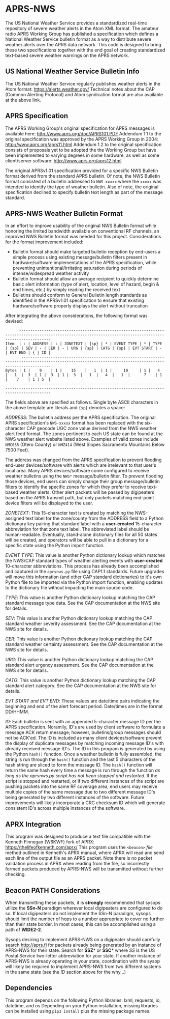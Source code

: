 # APRS-NWS
The US National Weather Service provides a standardized real-time repository of severe weather alerts in the Atom XML format.  The amateur radio APRS Working Group has published a specification which defines a National Weather Service bulletin format as a way to distribute severe weather alerts over the APRS data network.  This code is designed to bring these two specifications together with the end goal of creating standardized text-based severe weather warnings on the APRS network.

## US National Weather Service Bulletin Info
The US National Weather Service regularly publishes weather alerts in the Atom format:  https://alerts.weather.gov/
Technical notes about the CAP (Common Alerting Protocol) and Atom syndication format are also available at the above link.

## APRS Specification
The APRS Working Group's original specification for APRS messages is available here:  http://www.aprs.org/doc/APRS101.PDF
Addendum 1.1 to the original specification was approved by the APRS Working Group in 2004:  http://www.aprs.org/aprs11.html
Addendum 1.2 to the original specification consists of proposals yet to be adopted the the Working Group but have been implemented to varying degrees in some hardware, as well as some client/server software:  http://www.aprs.org/aprs12.html

The original APRSv1.01 specification provided for a specific NWS Bulletin format derived from the standard APRS bulletin.  Of note, the NWS Bulletin format consisted of a bulletin addressed to `NWS-xxxxx` where the `xxxxx` was intended to identify the type of weather bulletin.  Also of note, the original specification declined to specify bulletin text length as part of the message standard.

## APRS-NWS Weather Bulletin Format
In an effort to improve usability of the original NWS Bulletin format while honoring the limited bandwidth available on conventional RF channels, an improved NWS Bulletin format was needed for this project.  Considerations for the format improvement included:

* Bulletin format should make targeted bulletin reception by end-users a simple process using existing message/bulletin filters present in hardware/software implementations of the APRS specification, while preventing unintentional/irritating saturation during periods of intense/widespread weather activity
* Bulletin format should allow an average recipient to quickly determine basic alert information (type of alert, location, level of hazard, begin & end times, etc.) by simply reading the received text
* Bulletins should conform to General Bulletin length standards as identified in the APRSv1.01 specification to ensure that existing hardware/software properly displays the alert without truncation

After integrating the above considerations, the following format was devised:
```
      ----------------------------------------------------------------------------------------------------------------------------------------------------------
Item  | : | ADDRESS | : | ZONETEXT | {sp} | * | EVENT TYPE | * | TYPE | {sp} | SEV | - | CER | - | URG | {sp} | CATG | {sp} | EVT START | - | EVT END | { | ID |
       ---------------------------------------------------------------------------------------------------------------------------------------------------------
Bytes | 1 |    9    | 1 |    15    |   1  | 1 |     10     | 1 |   4  |   1  |  3  | 1 |  3  | 1 |  3  |   1  |   4  |   1  |      7    | 1 |    7    | 1 | 5  |
      ----------------------------------------------------------------------------------------------------------------------------------------------------------
```
The fields above are specified as follows.  Single byte ASCII characters in the above template are literals and `{sp}` denotes a space:

*ADDRESS*: The bulletin address per the APRS specification.  The original APRS specification's `NWS-xxxxx` format has been replaced with the six-character CAP geocode UGC zone value derived from the NWS weather alert feed format.  The zones pertinent to each US state can be found at the NWS weather alert website listed above.  Examples of valid zones include `NMC035` (Otero County) or `NMZ414` (West Slopes Sacramento Mountains Below 7500 Feet).

The address was changed from the APRS specification to prevent flooding end-user devices/software with alerts which are irrelevant to that user's local area.  Many APRS devices/software come configured to receive weather bulletins using the `NWS*` message/bulletin filter.  To prevent flooding those devices, end users can simply change their group message/bulletin filters to identify the specific zones for which they prefer to receive text-based weather alerts.  Other alert packets will be passed by digipeaters based on the APRS transmit path, but only packets matching end-point device filters will be displayed to the user.

*ZONETEXT*: This 15-character text is created by matching the NWS-assigned text label for the zone/county from the ADDRESS field to a Python dictionary key pairing that standard label with a **user-created** 15-character abbreviation for that zone text label.  The abbreviated label should be human-readable.  Eventually, stand-alone dictionary files for all 50 states will be created, and operators will be able to pull in a dictionary for a specific state using the Python import function.

*EVENT TYPE*: This value is another Python dictionary lookup which matches the NWS/CAP standard types of weather alerting events with **user-created** 10-character abbreviations.  This process has already been accomplished and captured in the `aprsnws.py` file using CAP1.1 standards.  Future upgrades will move this information (and other CAP standard dictionaries) to it's own Python file to be imported via the Python import function, enabling updates to the dictionary file without impacting the main source code.

*TYPE*: This value is another Python dictionary lookup matching the CAP standard message type data.  See the CAP documentation at the NWS site for details.

*SEV*: This value is another Python dictionary lookup matching the CAP standard weather severity assessment.  See the CAP documentation at the NWS site for details.

*CER*: This value is another Python dictionary lookup matching the CAP standard weather certainty assessment.  See the CAP documentation at the NWS site for details.

*URG*: This value is another Python dictionary lookup matching the CAP standard alert urgency assessment.  See the CAP documentation at the NWS site for details.

*CATG*: This value is another Python dictionary lookup matching the CAP standard alert category.  See the CAP documentation at the NWS site for details.

*EVT START and EVT END*: These values are date/time pairs indicating the beginning and end of the alert forecast period.  Date/times are in the format DD/HHMM.

*ID*: Each bulletin is sent with an appended 5-character message ID per the APRS specification.  Noramlly, ID's are used by client software to formulate a message ACK return message; however, bulletins/group messages should not be ACK'ed.  The ID is included as many client devices/software prevent the display of duplicate messages by matching incoming message ID's with already received message ID's.  The ID in this program is generated by using the Python `hash()` function.  Once a weather bulletin is fully assembled, the string is run through the `hash()` function and the last 5 characters of the hash string are sliced to form the message ID.  The `hash()` function will return the same hash every time a message is run through the function *as long as the aprsnws.py script has not been stopped and restarted.*  If the script is stopped and restarted, or if two different instances of the script are pushing packets into the same RF coverage area, end users may receive multiple copies of the same message due to two different message ID's being generated by two different instances of the software.  Future improvements will likely incorporate a CRC checksum ID which will generate consistent ID's across multiple instances of the software.

## APRX Integration ##
This program was designed to produce a text file compatible with the Kenneth Finnegan (W6KWF) fork of APRX: https://thelifeofkenneth.com/aprx/
This program uses the `<beacon>` *file* method outlined in Kenneth's APRX manual, where APRX will read and send each line of the output file as an APRS packet.  Note there is no packet validation process in APRX when reading from the file, so incorrectly formed packets produced by APRS-NWS will be transmitted without further checking.

## Beacon PATH Considerations ##
When transmitting these packets, it is **strongly** recommended that sysops utilize the **SSn-N** paradigm wherever local digipeaters are configured to do so.  If local digipeaters do not implement the SSn-N paradigm, sysops should limit the number of hops to a number appropriate to cover no further than their state border.  In most cases, this can be accomplished using a path of **WIDE2-2**.

Sysops desiring to implement APRS-NWS on a digipeater should carefully search http://aprs.fi for packets already being generated by an instance of APRS-NWS for their state.  Search for **SSZ*** or **SSC*** where *SS* is the US Postal Service two-letter abbreviation for your state.  If another instance of APRS-NWS is already operating in your state, coordination with the sysop will likely be required to implement APRS-NWS from two different systems in the same state (see the *ID* section above for the why...)

## Dependencies ##
This program depends on the following Python libraries:  lxml, requests, io, datetime, and os
Depending on your Python installation, missing libraries can be installed using `pip3 install` plus the missing package names.

